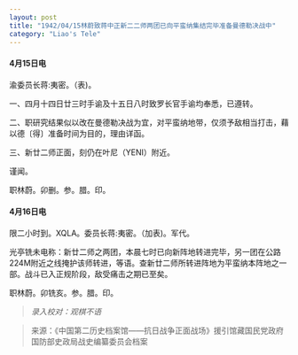 ```yaml
---
layout: post
title: "1942/04/15林蔚致蒋中正新二二师两团已向平蛮纳集结完毕准备曼德勒决战中"
category: "Liao's Tele"
---
```

#### 4月15日电
渝委员长蒋:夷密。（表)。

一、四月十四日廿三时手谕及十五日八时致罗长官手谕均奉悉，已遵转。

二、职研究结果似以改在曼德勒决战为宜，对平蛮纳地带，仅须予敌相当打击，藉以德〔得〕准备时间为目的，理由详函。

三、新廿二师正面，刻仍在叶尼（YENI）附近。

谨闻。

职林蔚。卯删。参。腊。印。

#### 4月16日电
限二小时到。XQLA。委员长蒋:夷密。（加表)。军代。

光亭铣未电称：新廿二师之两团，本晨七时已向新阵地转进完毕，另一团在公路 224M附近之线掩护该师转进，等语。查新廿二师所转进阵地为平蛮纳本阵地之一部。战斗已入正规阶段，敌受痛击之期已至矣。



职林蔚。卯铣亥。参。腊。印。


>*录入校对：观棋不语*

> 来源：《中国第二历史档案馆——抗日战争正面战场》援引馆藏国民党政府国防部史政局战史编纂委员会档案
